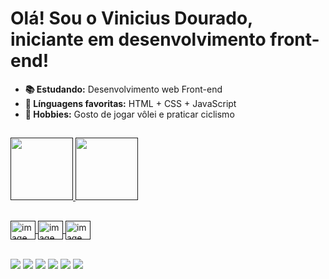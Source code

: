 ### <h1>Olá! Sou o Vinicius Dourado, iniciante em desenvolvimento front-end!</h1>

- <strong>📚 Estudando:</strong> Desenvolvimento web Front-end 
- <strong>🌠 Línguagens favoritas:</strong> HTML + CSS + JavaScript
- <strong>🏐 Hobbies:</strong> Gosto de jogar vôlei e praticar ciclismo

##
<div>
<a href="">
<img height="100em" src="https://github-readme-stats.vercel.app/api?username=vinigln&show_icons=true&theme=tokyonight&include_all_commits=true&count_private=true">
<img height="100em" src="https://github-readme-stats.vercel.app/api/top-langs/?username=vinigln&theme=tokyonight"
</div>
  
 ##
  
 <div style="display: inline_block">
   <img align="center" alt="imagem html" height="30" width="40" src="https://cdn.jsdelivr.net/gh/devicons/devicon/icons/html5/html5-plain-wordmark.svg">
   <img align="center" alt="imagem css" height="30" width="40" src="https://cdn.jsdelivr.net/gh/devicons/devicon/icons/css3/css3-plain-wordmark.svg">
   <img align="center" alt="imagem javascript" height="30" width="40" src="https://cdn.jsdelivr.net/gh/devicons/devicon/icons/javascript/javascript-plain.svg">
 </div>

##
  
 <div>
   <a href="https://www.instagram.com/vini.gln/" target="_blank"><img align="center" src="https://img.shields.io/badge/Instagram-E4405F?style=for-the-badge&logo=instagram&logoColor=white" target="_blank"></a>
   <a href="https://www.twitch.tv/vinigln" target="_blank"><img align="center" src="https://img.shields.io/badge/Twitch-9146FF?style=for-the-badge&logo=twitch&logoColor=white" target="_blank"></a>
   <a href="https://br.pinterest.com/vinigln/" target="_blank"><img align="center" src="https://img.shields.io/badge/Pinterest-%23E60023.svg?&style=for-the-badge&logo=Pinterest&logoColor=white" target="_blank"></a>
   <a href="https://twitter.com/Vini_gln" target="_blank"><img align="center" src="https://img.shields.io/badge/Twitter-1DA1F2?style=for-the-badge&logo=twitter&logoColor=white" target="_blank"></a>
   <a href="https://www.tiktok.com/@vini.gln" target="_blank"><img align="center" src="https://img.shields.io/badge/TikTok-000000?style=for-the-badge&logo=tiktok&logoColor=white" target="_blank"></a>
   <!--ADICIONAR O LINKEDIN FUTURAMENTE-->
   <a href="" target="_blank"><img align="center" src="https://img.shields.io/badge/LinkedIn-0077B5?style=for-the-badge&logo=linkedin&logoColor=white" target="_blank"></a>
 </div>
